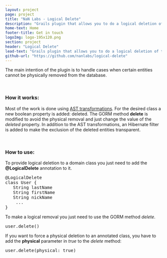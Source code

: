```yaml
---
layout: project
page: project
title: "NaN Labs - Logical Delete"
description: "Grails plugin that allows you to do a logical deletion of the domain classes."
home-text: Home
footer-title: Get in touch
logoImg: logo-195x120.png
section: project
header: "Logical Delete"
lead-text: "Grails plugin that allows you to do a logical deletion of the domain classes."
github-url: "https://github.com/nanlabs/logical-delete"
---
```


The main intention of the plugin is to handle cases when certain entities cannot be physically removed from the database.

<br/>

### How it works:

Most of the work is done using [AST transformations](http://groovy.codehaus.org/Compile-time+Metaprogramming+-+AST+Transformations).
For the desired class a new boolean property is added: deleted. 
The GORM method __delete__ is modified to avoid the physical removal and just change the value of the _deleted_ property.
In addition to the AST transformations, an Hibernate filter is added to make the exclusion of the deleted entities transparent.

<br/>

### How to use:

To provide logical deletion to a domain class you just need to add the __@LogicalDelete__ annotation to it.

<pre>
@LogicalDelete
class User {
   String lastName
   String firstName
   String nickName
    ...
}
</pre>

To make a logical removal you just need to use the GORM method _delete_.

<pre>
user.delete() 
</pre>

If you want to force a physical deletion to an annotated class, you have to add the __physical__ parameter in _true_ to the _delete_ method:

<pre>
user.delete(physical: true) 
</pre>